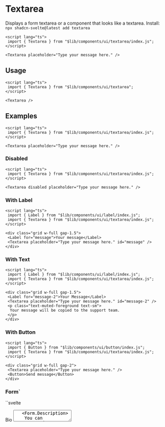 # Textarea
Displays a form textarea or a component that looks like a textarea.
Install: `npx shadcn-svelte@latest add textarea`

```svelte
<script lang="ts">
 import { Textarea } from "$lib/components/ui/textarea/index.js";
</script>
 
<Textarea placeholder="Type your message here." />
```

## Usage
```svelte
<script lang="ts">
 import { Textarea } from "$lib/components/ui/textarea";
</script>
```
```svelte
<Textarea />
```

## Examples
```svelte
<script lang="ts">
 import { Textarea } from "$lib/components/ui/textarea/index.js";
</script>
 
<Textarea placeholder="Type your message here." />
```

### Disabled
```svelte
<script lang="ts">
 import { Textarea } from "$lib/components/ui/textarea/index.js";
</script>
 
<Textarea disabled placeholder="Type your message here." />
```

### With Label
```svelte
<script lang="ts">
 import { Label } from "$lib/components/ui/label/index.js";
 import { Textarea } from "$lib/components/ui/textarea/index.js";
</script>
 
<div class="grid w-full gap-1.5">
 <Label for="message">Your message</Label>
 <Textarea placeholder="Type your message here." id="message" />
</div>
```

### With Text
```svelte
<script lang="ts">
 import { Label } from "$lib/components/ui/label/index.js";
 import { Textarea } from "$lib/components/ui/textarea/index.js";
</script>
 
<div class="grid w-full gap-1.5">
 <Label for="message-2">Your Message</Label>
 <Textarea placeholder="Type your message here." id="message-2" />
 <p class="text-muted-foreground text-sm">
  Your message will be copied to the support team.
 </p>
</div>
```

### With Button
```svelte
<script lang="ts">
 import { Button } from "$lib/components/ui/button/index.js";
 import { Textarea } from "$lib/components/ui/textarea/index.js";
</script>
 
<div class="grid w-full gap-2">
 <Textarea placeholder="Type your message here." />
 <Button>Send message</Button>
</div>
```

### Form`
``svelte
<script lang="ts" context="module">
 import { z } from "zod";
 export const formSchema = z.object({
  bio: z
   .string()
   .min(10, "Bio must be at least 10 characters.")
   .max(160, "Bio must be at most 160 characters.")
 });
 export type FormSchema = typeof formSchema;
</script>
 
<script lang="ts">
 import SuperDebug, {
  type Infer,
  type SuperValidated,
  superForm
 } from "sveltekit-superforms";
 import { zodClient } from "sveltekit-superforms/adapters";
 import { toast } from "svelte-sonner";
 import { browser } from "$app/environment";
 import { page } from "$app/stores";
 import * as Form from "$lib/components/ui/form/index.js";
 import { Textarea } from "$lib/components/ui/textarea/index.js";
 
 let data: SuperValidated<Infer<FormSchema>> = $page.data.textarea;
 export { data as form };
 
 const form = superForm(data, {
  validators: zodClient(formSchema),
  onUpdated: ({ form: f }) => {
   if (f.valid) {
    toast.success(`You submitted ${JSON.stringify(f.data, null, 2)}`);
   } else {
    toast.error("Please fix the errors in the form.");
   }
  }
 });
 
 const { form: formData, enhance } = form;
</script>
 
<form method="POST" action="/?/textarea" class="w-2/3 space-y-6" use:enhance>
 <Form.Field {form} name="bio">
  <Form.Control let:attrs>
   <Form.Label>Bio</Form.Label>
   <Textarea
    {...attrs}
    placeholder="Tell us a little bit about yourself"
    class="resize-none"
    bind:value={$formData.bio}
   />
   <Form.Description>
    You can <span>@mention</span> other users and organizations.
   </Form.Description>
  </Form.Control>
  <Form.FieldErrors />
 </Form.Field>
 <Form.Button>Submit</Form.Button>
 {#if browser}
  <SuperDebug data={$formData} />
 {/if}
</form>
```

 
<Textarea placeholder="Type your message here." />